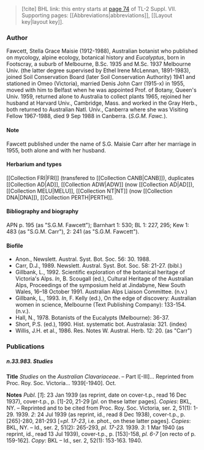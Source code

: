 > [!cite] BHL link: this entry starts at [page 74](https://www.biodiversitylibrary.org/item/103834#page/96/mode/1up) of TL-2 Suppl. VII.
> Supporting pages: [[Abbreviations|abbreviations]], [[Layout key|layout key]].

### Author

Fawcett, Stella Grace Maisie (1912-1988), Australian botanist who published on mycology, alpine ecology, botanical history and *Eucalyptus*, born in Footscray, a suburb of Melbourne, B.Sc. 1935 and M.Sc. 1937 Melbourne Univ. (the latter degree supervised by Ethel Irene McLennan, 1891-1983), joined Soil Conservation Board (later Soil Conservation Authority) 1941 and stationed in Omeo (Victoria), married Denis John Carr (1915-x) in 1955, moved with him to Belfast when he was appointed Prof. of Botany, Queen's Univ. 1959, returned alone to Australia to collect plants 1965, rejoined her husband at Harvard Univ., Cambridge, Mass. and worked in the Gray Herb., both returned to Australian Natl. Univ., Canberra where she was Visiting Fellow 1967-1988, died 9 Sep 1988 in Canberra. (*S.G.M. Fawc.*).

#### Note

Fawcett published under the name of S.G. Maisie Carr after her marriage in 1955, both alone and with her husband.

#### Herbarium and types

[[Collection FRI|FRI]] (transfered to [[Collection CANB|CANB]]), duplicates [[Collection AD|AD]], [[Collection ADW|ADW]] (now [[Collection AD|AD]]), [[Collection MELU|MELU]], [[Collection NT|NT]] (now [[Collection DNA|DNA]]), [[Collection PERTH|PERTH]].

#### Bibliography and biography

APN p. 195 (as "S.G.M. Fawcett"); Barnhart 1: 530; BL 1: 227, 295; Kew 1: 483 (as "S.G.M. Carr"), 2: 241 (as "S.G.M. Fawcett").

#### Biofile

- Anon., Newslett. Austral. Syst. Bot. Soc. 56: 30. 1988.
- Carr, D.J., 1989. Newslett. Austral. Syst. Bot. Soc. 58: 21-27. (bibl.)
- Gillbank, L., 1992. Scientific exploration of the botanical heritage of Victoria's Alps. *In*, B. Scougall (ed.), Cultural Heritage of the Australian Alps, Proceedings of the symposium held at Jindabyne, New South Wales, 16–18 October 1991. Australian Alps Liaison Committee. (n.v.)
- Gillbank, L., 1993. *In*, F. Kelly (ed.), On the edge of discovery: Australian women in science, Melbourne (Text Publishing Company): 133-154. (n.v.).
- Hall, N., 1978. Botanists of the Eucalypts (Melbourne): 36-37.
- Short, P.S. (ed.), 1990. Hist. systematic bot. Australasia: 321. (index)
- Willis, J.H. et al., 1986. Res. Notes W. Austral. Herb. 12: 20. (as "Carr")

### Publications

##### n.33.983. Studies

**Title**
*Studies* on the *Australian Clavariaceae*. – Part I\[-III\]... Reprinted from Proc. Roy. Soc. Victoria... 1939\[-1940\]. Oct.

**Notes**
*Publ*. \[*1*\]: 23 Jan 1939 (as reprint, date on cover-t.p., read 16 Dec 1937), cover-t.p., p. \[1\]-20, 21-29 \[*pl*. on these latter pages\]. *Copies*: BKL, NY. – Reprinted and to be cited from Proc. Roy. Soc. Victoria, ser. 2, 51(1): 1-29. 1939.
*2*: 24 Jul 1939 (as reprint, id., read 8 Dec 1938), cover-t.p., p. \[265\]-280, 281-293 \[=*pl*.
*17-23*, i.e. phot., on these latter pages\]. *Copies*: BKL, NY. – Id., ser. 2, 51(2): 265-293, *pl. 17-23.* 1939.
*3*: 1 Mar 1940 (as reprint, id., read 13 Jul 1939), cover-t.p., p. \[153\]-158, *pl. 6-7* \[on recto of p. 159-162\]. *Copy*: BKL – Id., ser. 2, 52(1): 153-163. 1940.

